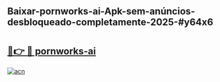 ## Baixar-pornworks-ai-Apk-sem-anúncios-desbloqueado-completamente-2025-#y64x6

# <h2><a href="https://ainizakaria.my?title=pornworks-ai&ref=22M">🔗👉 🔴 pornworks-ai</a></h2>

[![acn](https://github.com/user-attachments/assets/0f9c940e-d8b0-45ae-aac7-cd30a18b3e1c)](https://ainizakaria.my?title=pornworks-ai&ref=22M)

